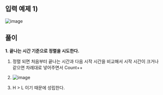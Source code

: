 입력 예제 1)
-------------------

![image](https://user-images.githubusercontent.com/64742982/158795885-1cf19138-593a-4b01-affa-0efc3ba91742.png)

풀이
--------------------

**1. 끝나는 시간 기준으로 정렬을 시도한다.** 

  1. 정렬 되면 처음부터 끝나는 시간과 다음 시작 시간을 비교해서 시작 시간이 크거나 같으면 차례대로 넣어주면서 Count++
   
  3. ![image](https://user-images.githubusercontent.com/64742982/158796456-90d093be-5d78-4067-a809-7d311c07a808.png)
  
  5. H > L 이기 때문에 성립한다.
